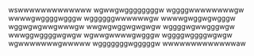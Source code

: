 wswwwwwwwwwwwww
wgwwgwggggggggw
wggggwwwwwwwwgw
wwwwgwggggwgggw
wggggggwwwwwwgw
wwwwgwggwgwgggw
wggwgwgwwgwwwgw
wwgwgwggwgwgwgw
wggggwgwwgggwgw
wwwggwggggwgwgw
wgwwgwwwwgwgggw
wggggwggggwgwgw
wgwwwwwwwgwwwww
wgggggggwgggggw
wwwwwwwwwwwwwaw